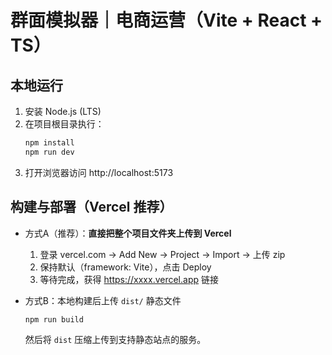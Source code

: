 
# 群面模拟器｜电商运营（Vite + React + TS）

## 本地运行
1. 安装 Node.js (LTS)
2. 在项目根目录执行：
   ```bash
   npm install
   npm run dev
   ```
3. 打开浏览器访问 http://localhost:5173

## 构建与部署（Vercel 推荐）
- 方式A（推荐）：**直接把整个项目文件夹上传到 Vercel**
  1. 登录 vercel.com → Add New → Project → Import → 上传 zip
  2. 保持默认（framework: Vite），点击 Deploy
  3. 等待完成，获得 https://xxxx.vercel.app 链接

- 方式B：本地构建后上传 `dist/` 静态文件
  ```bash
  npm run build
  ```
  然后将 `dist` 压缩上传到支持静态站点的服务。
